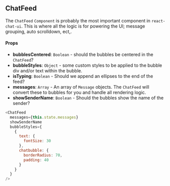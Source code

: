 ## ChatFeed
The `ChatFeed` `Component` is probably the most important component in `react-chat-ui`. This is where all the logic is for powering the UI; message grouping, auto scrolldown, ect,.

#### Props
* **bubblesCentered**: `Boolean` - should the bubbles be centered in the `ChatFeed`?
* **bubbleStyles**: `Object` - some custom styles to be applied to the bubble div and/or text within the bubble.
* **isTyping**: `Boolean` - Should we append an ellipses to the end of the feed?
* **messages**: `Array` - An array of `Message` objects. The `ChatFeed` will convert these to bubbles for you and handle all rendering logic.
* **showSenderName**: `Boolean` - Should the bubbles show the name of the sender?

```javascript
<ChatFeed
  messages={this.state.messages}
  showSenderName
  bubbleStyles={
    {
      text: {
        fontSize: 30
      },
      chatbubble: {
        borderRadius: 70,
        padding: 40
      }
    }
  }
/>
```
